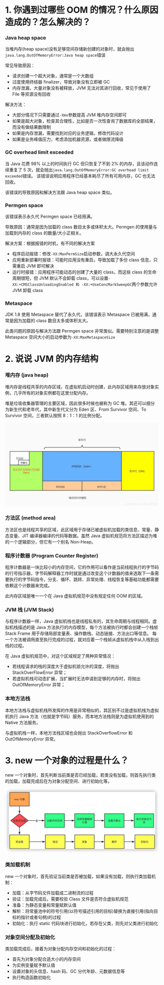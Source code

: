 # 1. 你遇到过哪些 OOM 的情况？什么原因造成的？怎么解决的？
### Java heap space
当堆内存(heap space)没有足够空间存储新创建的对象时，就会抛出`java.lang.OutOfMemoryError:Java heap space`错误

常见导致原因：
* 请求创建一个超大对象，通常是一个大数组
* 过度使用终结器 finalizer，导致对象没有立即被 GC
* 内存泄漏，大量对象没有被释放，JVM 无法对其进行回收，常见于使用了 File 等资源没有回收

解决方法：
* 大部分情况下只需要通过`-Xmx`参数提高 JVM 堆内存空间即可
* 如果是超大对象，检查其合理性，比如是否一次性查询了数据库的全部结果，而没有做结果数限制
* 如果是内存泄漏，需要找到对应的业务逻辑，修改代码设计
* 如果是业务峰值压力，考虑添加机器资源，或者做限流降级

### GC overhead limit exceeded
当 Java 花费 98% 以上的时间执行 GC 但只恢复了不到 2% 的内存，且该动作连续重复了 5 次，就会抛出`java.lang.OutOfMemoryError:GC overhead limit exceeded`错误。
该错误说明应用程序已经基本耗尽了所有可用内存，GC 也无法回收。

该错误的导致原因和解决方法跟 Java heap space 类似。

### Permgen space
该错误表示永久代 Permgen space 已经用满。

导致原因：通常是因为加载的 class 数目太多或体积太大。Permgen 的使用量与加载到内存的 class 的数量/大小正相关。

解决方案：根据报错的时机，有不同的解决方案
* 程序启动报错：修改`-XX:MaxPermSize`启动参数，调大永久代空间
* 应用重新部署时报错：可能时应用没有重启，导致加载了多份 class 信息，只需重启 JVM 即可解决
* 运行时报错：应用程序可能动态的创建了大量的 class，而这些 class 的生命周期很短，但 JVM 默认不会卸载 class，可以设置`-XX:+CMSClassUnloadingEnabled 和 -XX:+UseConcMarkSweepGC`两个参数允许 JVM 卸载 class

### Metaspace
JDK 1.8 使用 Metaspace 替代了永久代，该错误表示 Metaspace 已被用满，通常是因为加载的 class 数目太多或体积太大。

此类问题的原因与解决方法跟 Permgen space 非常类似。需要特别注意的是调整 Metaspace 空间大小的启动参数为`-XX:MaxMetaspaceSize`

# 2. 说说 JVM 的内存结构
### 堆内存 (java heap)
堆内存是线程共享的内存区域，在虚拟机启动时创建，此内存区域用来存放对象实例，几乎所有的对象实例都在这里分配内存。

堆是垃圾收集器管理的主要区域，因此很多时候也被称为 GC 堆。其还可以细分为新生代和老年代，其中新生代又分为 Eden 区、From Survivor 空间、To Survivor 空间，三者默认按照 8：1：1 的比例分配。

![JVM01.png](./picture/JVM01.png)

### 方法区 (method area)
方法区也是线程共享的区域，此区域用于存储已被虚拟机加载的类信息、常量、静态变量、JIT 编译器编译的代码等数据。虽然 Java 虚拟机规范将方法区描述为堆的一个逻辑部分，但它有一个别名 Non-Heap。

### 程序计数器 (Program Counter Register)
程序计数器是一块比较小的内存空间，它的作用可以看作是当前线程执行的字节码的行号指示器，字节码解释器工作时就是通过改变这个计数器的值来选取下一条需要执行的字节码指令，分支、循环、跳转、异常处理、线程恢复等基础功能都需要依赖这个计数器来完成。

此内存区域是唯一一个在 Java 虚拟机规范中没有规定任何 OOM 的区域。

### JVM 栈 (JVM Stack)
与程序计数器一样，Java 虚拟机栈也是线程私有的，其生命周期与线程相同。虚拟机栈描述的是 Java 方法执行的内存模型，每个方法被执行时都会创建一个栈帧 Stack Frame 用于存储局部变量表、操作数栈、动态链接、方法出口等信息。
每一个方法被调用直至执行完成的过程，就对应着一个栈帧从虚拟机栈中从入栈到出栈的过程。

在 Java 虚拟机规范中，对这个区域规定了两种异常情况：
* 若线程请求的栈的深度大于虚拟机锁允许的深度，将抛出 StackOverFlowError 异常；
* 若虚拟机栈可动态扩展，当扩展时无法申请到足够的内存时，将抛出 OutOfMemoryError 异常；

### 本地方法栈
本地方法栈与虚拟机栈所发挥的作用是非常相似的，其区别不过是虚拟机栈为虚拟机执行 Java 方法（也就是字节码）服务，而本地方法栈则是为虚拟机使用到的 Native 方法服务。

与虚拟机栈一样，本地方法栈区域也会抛出 StackOverflowError 和 OutOfMemoryError 异常。

# 3. new 一个对象的过程是什么？
new 一个对象时，首先判断当前类是否已经加载，若类没有加载，则首先执行类的加载，加载完成后在为对象分配空间、进行初始化等。

![JVM02.png](./picture/JVM02.png)

### 类加载机制
new 一个对象时，首先验证当前类是否被加载，如果没有加载，则执行类加载机制：
* 加载：从字节码文件加载成二进制流的过程
* 验证：加载完成后，需要校验 Class 文件是否符合虚拟机规范
* 准备：为静态变量和常量赋默认值
* 解析：将常量池中的符号引用(以符号描述引用的目标)替换为直接引用(指向目标的指针或者句柄)的过程
* 初始化：执行 static 代码块进行初始化，若存在父类，则先对父类进行初始化

### 对象空间分配及初始化
类加载完成后，接着为对象分配内存空间和初始化的过程：
* 首先为对象分配合适大小的内存空间
* 为实例变量赋予默认值
* 设置对象的头信息、hash 码、GC 分代年龄、元数据信息等
* 执行构造函数初始化


























